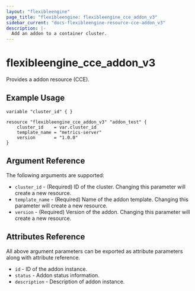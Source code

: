 ```yaml
---
layout: "flexibleengine"
page_title: "flexibleengine: flexibleengine_cce_addon_v3"
sidebar_current: "docs-flexibleengine-resource-cce-addon_v3"
description: |-
  Add an addon to a container cluster. 
---
```


# flexibleengine_cce_addon_v3

Provides a addon resource (CCE).


## Example Usage
```hcl
variable "cluster_id" { }

resource "flexibleengine_cce_addon_v3" "addon_test" {
    cluster_id    = var.cluster_id
    template_name = "metrics-server"
    version       = "1.0.0"
}
``` 

## Argument Reference
The following arguments are supported:
* `cluster_id` - (Required) ID of the cluster. Changing this parameter will create a new resource.
* `template_name` - (Required) Name of the addon template. Changing this parameter will create a new resource.
* `version` - (Required) Version of the addon. Changing this parameter will create a new resource.

## Attributes Reference

All above argument parameters can be exported as attribute parameters along with attribute reference.

 * `id` -  ID of the addon instance.
 * `status` - Addon status information.
 * `description` - Description of addon instance.
